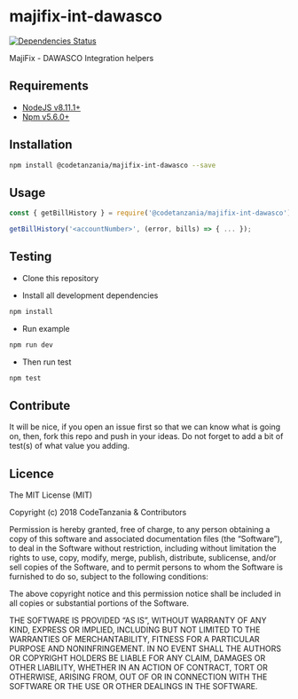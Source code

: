 # majifix-int-dawasco

[![Dependencies Status](https://david-dm.org/CodeTanzania/majifix-int-dawasco/status.svg?style=flat-square)](https://david-dm.org/CodeTanzania/majifix-int-dawasco)

MajiFix - DAWASCO Integration helpers

## Requirements

- [NodeJS v8.11.1+](https://nodejs.org)
- [Npm v5.6.0+](https://www.npmjs.com/)

## Installation

```sh
npm install @codetanzania/majifix-int-dawasco --save
```

## Usage

```js
const { getBillHistory } = require('@codetanzania/majifix-int-dawasco');

getBillHistory('<accountNumber>', (error, bills) => { ... });

```

## Testing

- Clone this repository

- Install all development dependencies

```sh
npm install
```

- Run example

```sh
npm run dev
```

- Then run test

```sh
npm test
```

## Contribute

It will be nice, if you open an issue first so that we can know what is going on, then, fork this repo and push in your ideas. Do not forget to add a bit of test(s) of what value you adding.

## Licence

The MIT License (MIT)

Copyright (c) 2018 CodeTanzania & Contributors

Permission is hereby granted, free of charge, to any person obtaining a copy of this software and associated documentation files (the “Software”), to deal in the Software without restriction, including without limitation the rights to use, copy, modify, merge, publish, distribute, sublicense, and/or sell copies of the Software, and to permit persons to whom the Software is furnished to do so, subject to the following conditions:

The above copyright notice and this permission notice shall be included in all copies or substantial portions of the Software.

THE SOFTWARE IS PROVIDED “AS IS”, WITHOUT WARRANTY OF ANY KIND, EXPRESS OR IMPLIED, INCLUDING BUT NOT LIMITED TO THE WARRANTIES OF MERCHANTABILITY, FITNESS FOR A PARTICULAR PURPOSE AND NONINFRINGEMENT. IN NO EVENT SHALL THE AUTHORS OR COPYRIGHT HOLDERS BE LIABLE FOR ANY CLAIM, DAMAGES OR OTHER LIABILITY, WHETHER IN AN ACTION OF CONTRACT, TORT OR OTHERWISE, ARISING FROM, OUT OF OR IN CONNECTION WITH THE SOFTWARE OR THE USE OR OTHER DEALINGS IN THE SOFTWARE.
